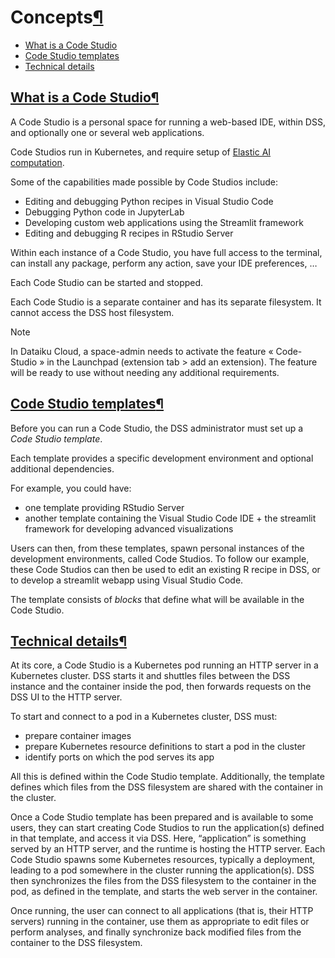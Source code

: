 Concepts[¶](#concepts "Permalink to this heading")
==================================================



* [What is a Code Studio](#what-is-a-code-studio)
* [Code Studio templates](#code-studio-templates)
* [Technical details](#technical-details)




[What is a Code Studio](#id1)[¶](#what-is-a-code-studio "Permalink to this heading")
------------------------------------------------------------------------------------


A Code Studio is a personal space for running a web\-based IDE, within DSS, and optionally one or several web applications.


Code Studios run in Kubernetes, and require setup of [Elastic AI computation](../containers/index.html).


Some of the capabilities made possible by Code Studios include:


* Editing and debugging Python recipes in Visual Studio Code
* Debugging Python code in JupyterLab
* Developing custom web applications using the Streamlit framework
* Editing and debugging R recipes in RStudio Server


Within each instance of a Code Studio, you have full access to the terminal, can install any package, perform any action, save your IDE preferences, …


Each Code Studio can be started and stopped.


Each Code Studio is a separate container and has its separate filesystem. It cannot access the DSS host filesystem.



Note


In Dataiku Cloud, a space\-admin needs to activate the feature « Code\-Studio » in the Launchpad (extension tab \> add an extension). The feature will be ready to use without needing any additional requirements.





[Code Studio templates](#id2)[¶](#code-studio-templates "Permalink to this heading")
------------------------------------------------------------------------------------


Before you can run a Code Studio, the DSS administrator must set up a *Code Studio template*.


Each template provides a specific development environment and optional additional dependencies.


For example, you could have:


* one template providing RStudio Server
* another template containing the Visual Studio Code IDE \+ the streamlit framework for developing advanced visualizations


Users can then, from these templates, spawn personal instances of the development environments, called Code Studios. To follow our example, these Code Studios can then be used to edit an existing R recipe in DSS, or to develop a streamlit webapp using Visual Studio Code.


The template consists of *blocks* that define what will be available in the Code Studio.




[Technical details](#id3)[¶](#technical-details "Permalink to this heading")
----------------------------------------------------------------------------


At its core, a Code Studio is a Kubernetes pod running an HTTP server in a Kubernetes cluster. DSS starts it and shuttles files between the DSS instance and the container inside the pod, then forwards requests on the DSS UI to the HTTP server.


To start and connect to a pod in a Kubernetes cluster, DSS must:


* prepare container images
* prepare Kubernetes resource definitions to start a pod in the cluster
* identify ports on which the pod serves its app


All this is defined within the Code Studio template. Additionally, the template defines which files from the DSS filesystem are shared with the container in the cluster.


Once a Code Studio template has been prepared and is available to some users, they can start creating Code Studios to run the application(s) defined in that template, and access it via DSS. Here, “application” is something served by an HTTP server, and the runtime is hosting the HTTP server. Each Code Studio spawns some Kubernetes resources, typically a deployment, leading to a pod somewhere in the cluster running the application(s). DSS then synchronizes the files from the DSS filesystem to the container in the pod, as defined in the template, and starts the web server in the container.


Once running, the user can connect to all applications (that is, their HTTP servers) running in the container, use them as appropriate to edit files or perform analyses, and finally synchronize back modified files from the container to the DSS filesystem.